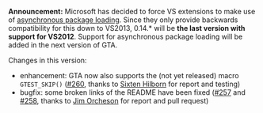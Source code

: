 **Announcement:** Microsoft has decided to force VS extensions to make use of [asynchronous package loading](https://blogs.msdn.microsoft.com/visualstudio/2018/05/16/improving-the-responsiveness-of-critical-scenarios-by-updating-auto-load-behavior-for-extensions/). Since they only provide backwards compatibility for this down to VS2013, 0.14.* will be **the last version with support for VS2012**. Support for asynchronous package loading will be added in the next version of GTA.

Changes in this version:
* enhancement: GTA now also supports the (not yet released) macro `GTEST_SKIP()` ([#260](https://github.com/csoltenborn/GoogleTestAdapter/issues/260), thanks to [Sixten Hilborn](https://github.com/sixten-hilborn) for report and testing)
* bugfix: some broken links of the README have been fixed ([#257](https://github.com/csoltenborn/GoogleTestAdapter/issues/257) and [#258](https://github.com/csoltenborn/GoogleTestAdapter/issues/258), thanks to [Jim Orcheson](https://github.com/jimorc) for report and pull request)
